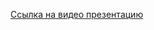 [Ссылка на видео презентацию](https://drive.google.com/file/d/1TcrsEWAWW0XLhpmCf0JUxQYpfNIsrNKc/view?usp=sharing)
